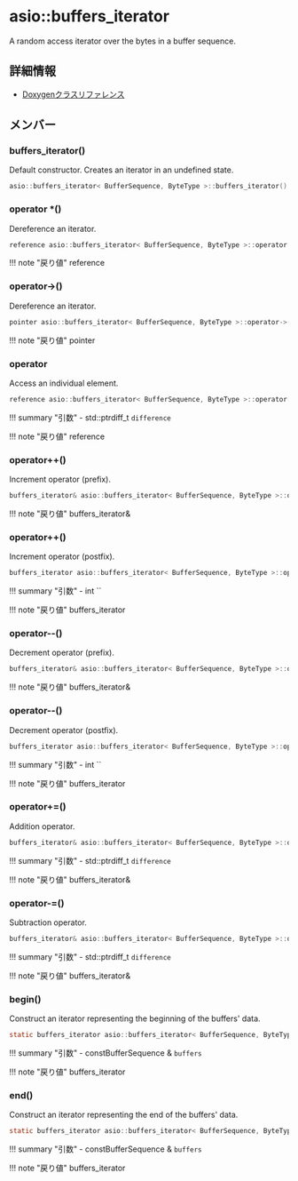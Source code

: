# asio::buffers_iterator

A random access iterator over the bytes in a buffer sequence. 

## 詳細情報

- [Doxygenクラスリファレンス](https://lang-ship.com/reference/ESP32/latest/classasio_1_1buffers__iterator.html)

## メンバー











### buffers_iterator()
Default constructor. Creates an iterator in an undefined state.


```c
asio::buffers_iterator< BufferSequence, ByteType >::buffers_iterator()
```



### operator *()
Dereference an iterator.


```c
reference asio::buffers_iterator< BufferSequence, ByteType >::operator *() const
```

!!! note "戻り値"
	reference



### operator->()
Dereference an iterator.


```c
pointer asio::buffers_iterator< BufferSequence, ByteType >::operator->() const
```

!!! note "戻り値"
	pointer



### operator[]()
Access an individual element.


```c
reference asio::buffers_iterator< BufferSequence, ByteType >::operator[](std::ptrdiff_t difference) const
```

!!! summary "引数"
	- std::ptrdiff_t `difference` 

!!! note "戻り値"
	reference



### operator++()
Increment operator (prefix).


```c
buffers_iterator& asio::buffers_iterator< BufferSequence, ByteType >::operator++()
```

!!! note "戻り値"
	buffers_iterator&



### operator++()
Increment operator (postfix).


```c
buffers_iterator asio::buffers_iterator< BufferSequence, ByteType >::operator++(int)
```

!!! summary "引数"
	- int `` 

!!! note "戻り値"
	buffers_iterator



### operator--()
Decrement operator (prefix).


```c
buffers_iterator& asio::buffers_iterator< BufferSequence, ByteType >::operator--()
```

!!! note "戻り値"
	buffers_iterator&



### operator--()
Decrement operator (postfix).


```c
buffers_iterator asio::buffers_iterator< BufferSequence, ByteType >::operator--(int)
```

!!! summary "引数"
	- int `` 

!!! note "戻り値"
	buffers_iterator



### operator+=()
Addition operator.


```c
buffers_iterator& asio::buffers_iterator< BufferSequence, ByteType >::operator+=(std::ptrdiff_t difference)
```

!!! summary "引数"
	- std::ptrdiff_t `difference` 

!!! note "戻り値"
	buffers_iterator&



### operator-=()
Subtraction operator.


```c
buffers_iterator& asio::buffers_iterator< BufferSequence, ByteType >::operator-=(std::ptrdiff_t difference)
```

!!! summary "引数"
	- std::ptrdiff_t `difference` 

!!! note "戻り値"
	buffers_iterator&



### begin()
Construct an iterator representing the beginning of the buffers' data.


```c
static buffers_iterator asio::buffers_iterator< BufferSequence, ByteType >::begin(const BufferSequence &buffers)
```

!!! summary "引数"
	- constBufferSequence & `buffers` 

!!! note "戻り値"
	buffers_iterator



### end()
Construct an iterator representing the end of the buffers' data.


```c
static buffers_iterator asio::buffers_iterator< BufferSequence, ByteType >::end(const BufferSequence &buffers)
```

!!! summary "引数"
	- constBufferSequence & `buffers` 

!!! note "戻り値"
	buffers_iterator























